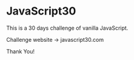 # JavaScript30

This is a 30 days challenge of vanilla JavaScript.

Challenge website -> javascript30.com

Thank You!
